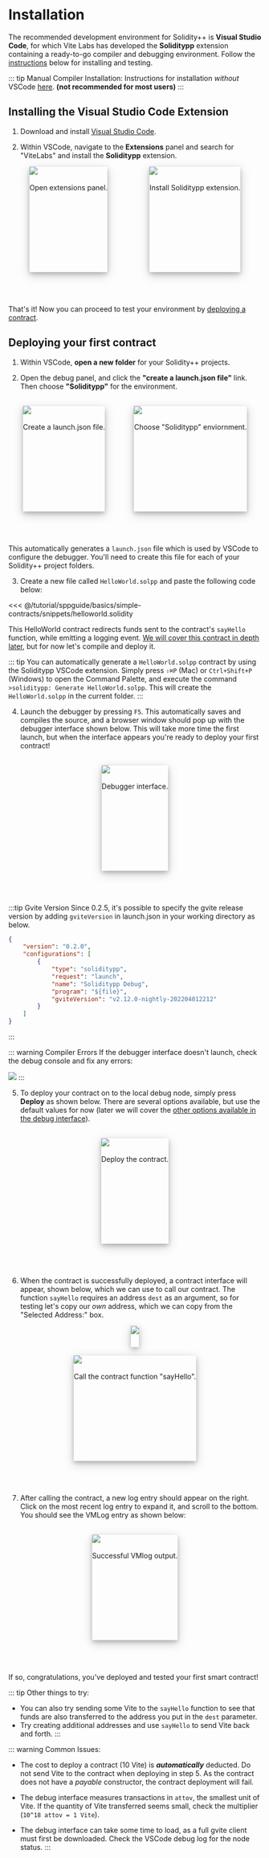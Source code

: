 # Installation
The recommended development environment for Solidity++ is **Visual Studio Code**, for which Vite Labs has developed the **Soliditypp** extension containing a ready-to-go compiler and debugging environment. Follow the [instructions](#installing-the-visual-studio-code-extension) below for installing and testing.<!--, or if you prefer, there is a [video guide]() for setting up the environment.-->

::: tip Manual Compiler Installation:
Instructions for installation *without* VSCode [here](/contract/debug.html#debugging-in-command-line).  **(not recommended for most users)**
:::

## Installing the Visual Studio Code Extension

1. Download and install [Visual Studio Code](https://code.visualstudio.com/).

2. Within VSCode, navigate to the **Extensions** panel and search for "ViteLabs" and install the **Soliditypp** extension.

<div style="height:15em; display: flex; justify-content: space-between;">
<div style="float:left;height:100%;margin:0 auto; text-align:center; box-shadow: 0 4px 8px 0 rgba(0, 0, 0, 0.2), 0 6px 20px 0 rgba(0, 0, 0, 0.19);"><img src="./installation/install1.png" style="max-height: 100%; max-width: 100%; display: block; margin: 0; width: auto; height: auto;"><br>Open extensions panel.</div>
<div style="float:left;height:100%;margin:0 auto; text-align:center; box-shadow: 0 4px 8px 0 rgba(0, 0, 0, 0.2), 0 6px 20px 0 rgba(0, 0, 0, 0.19);"><img src="./installation/install2.png" style="max-height: 100%; max-width: 100%; display: block; margin: 0; width: auto; height: auto;"><br>Install Soliditypp extension.</div>
</div>
<br><br><br>

That's it! Now you can proceed to test your environment by [deploying a contract](#deploying-your-first-contract).

## Deploying your first contract

1. Within VSCode, **open a new folder** for your Solidity++ projects.

2. Open the debug panel, and click the **"create a launch.json file"** link. Then choose **"Soliditypp"** for the environment.

<br>
<div style="height:15em; display: flex; justify-content: space-between;">
<div style="float:left;height:100%;margin:0 auto; text-align:center;box-shadow: 0 4px 8px 0 rgba(0, 0, 0, 0.2), 0 6px 20px 0 rgba(0, 0, 0, 0.19);"><img src="./installation/install3.png" style="max-height: 100%; max-width: 100%; display: block; margin: 0; width: auto; height: auto;"><br>Create a launch.json file.</div>
<div style="float:left;height:100%;margin:0 auto; text-align:center;box-shadow: 0 4px 8px 0 rgba(0, 0, 0, 0.2), 0 6px 20px 0 rgba(0, 0, 0, 0.19);"><img src="./installation/install4.png" style="max-height: 100%; max-width: 100%; display: block; margin: 0; width: auto; height: auto;"><br>Choose "Soliditypp" enviornment.</div>
</div>
<br><br><br>

This automatically generates a `launch.json` file which is used by VSCode to configure the debugger. You'll need to create this file for each of your Solidity++ project folders.


3. Create a new file called `HelloWorld.solpp` and paste the following code below:

<<< @/tutorial/sppguide/basics/simple-contracts/snippets/helloworld.solidity

 This HelloWorld contract redirects funds sent to the contract's `sayHello` function, while emitting a logging event. [We will cover this contract in depth later](../basics/simple-contracts/hello-world/), but for now let's compile and deploy it.


::: tip
You can automatically generate a `HelloWorld.solpp` contract by using the Soliditypp VSCode extension. Simply press `⇧⌘P` (Mac) or `Ctrl+Shift+P` (Windows) to open the Command Palette, and execute the command `>soliditypp: Generate HelloWorld.solpp`. This will create the `HelloWorld.solpp` in the current folder.
:::

4. Launch the debugger by pressing `F5`. This automatically saves and compiles the source, and a browser window should pop up with the debugger interface shown below. This will take more time the first launch, but when the interface appears you're ready to deploy your first contract!

<br>
<div style="height:15em; display: flex; justify-content: space-between;">
<div style="float:left;height:100%;margin:0 auto; text-align:center; box-shadow: 0 4px 8px 0 rgba(0, 0, 0, 0.2), 0 6px 20px 0 rgba(0, 0, 0, 0.19);"><img src="./installation/debuginterface.png" style="max-height: 100%; max-width: 100%; display: block; margin: 0; width: auto; height: auto;"><br>Debugger interface.</div>
</div>
<br><br><br>

:::tip Gvite Version
Since 0.2.5, it's possible to specify the gvite release version by adding `gviteVersion` in launch.json in your working directory as below.

```json
{
    "version": "0.2.0",
    "configurations": [
        {
            "type": "soliditypp",
            "request": "launch",
            "name": "Soliditypp Debug",
            "program": "${file}",
            "gviteVersion": "v2.12.0-nightly-202204012212"
        }
    ]
}
```
:::

::: warning Compiler Errors
If the debugger interface doesn't launch, check the debug console and fix any errors:

![](./installation/compileerror.png)
:::

5. To deploy your contract on to the local debug node, simply press **Deploy** as shown below. There are several options available, but use the default values for now (later we will cover the [other options available in the debug interface](../basics/debugger/)).

<br>
<div style="height:15em; display: flex; justify-content: space-between;">
<div style="float:left;height:100%;margin:0 auto; text-align:center; box-shadow: 0 4px 8px 0 rgba(0, 0, 0, 0.2), 0 6px 20px 0 rgba(0, 0, 0, 0.19);"><img src="./installation/debugdeploy.png" style="max-height: 100%; max-width: 100%; display: block; margin: 0; width: auto; height: auto;"><br>Deploy the contract.</div>
</div>
<br><br><br>

6. When the contract is successfully deployed, a contract interface will appear, shown below, which we can use to call our contract. The function `sayHello` requires an address `dest` as an argument, so for testing let's copy our *own* address, which we can copy from the "Selected Address:" box.

<div style="height:3em; display: flex; justify-content: space-between;">
<div style="float:left;height:100%;margin:0 auto; text-align:center; box-shadow: 0 4px 8px 0 rgba(0, 0, 0, 0.2), 0 6px 20px 0 rgba(0, 0, 0, 0.19);"><img src="./installation/debugaddress.png" style="max-height: 100%; max-width: 100%; display: block; margin: 0; width: auto; height: auto;"></div>
</div>

<br>
<div style="height:15em; display: flex; justify-content: space-between;">
<div style="float:left;height:100%;margin:0 auto; text-align:center; box-shadow: 0 4px 8px 0 rgba(0, 0, 0, 0.2), 0 6px 20px 0 rgba(0, 0, 0, 0.19);"><img src="./installation/debuginteract.png" style="max-height: 100%; max-width: 100%; display: block; margin: 0; width: auto; height: auto;"><br>Call the contract function "sayHello".</div>
</div>
<br><br><br>

7. After calling the contract, a new log entry should appear on the right. Click on the most recent log entry to expand it, and scroll to the bottom. You should see the VMLog entry as shown below:

<br>
<div style="height:15em; display: flex; justify-content: space-between;">
<div style="float:left;height:100%;margin:0 auto; text-align:center; box-shadow: 0 4px 8px 0 rgba(0, 0, 0, 0.2), 0 6px 20px 0 rgba(0, 0, 0, 0.19);"><img src="./installation/debuglog.png" style="max-height: 100%; max-width: 100%; display: block; margin: 0; width: auto; height: auto;"><br>Successful VMlog output.</div>
</div>
<br><br><br>

If so, congratulations, you've deployed and tested your first smart contract! 

::: tip Other things to try:
- You can also try sending some Vite to the `sayHello` function to see that funds are also transferred to the address you put in the `dest` parameter.
- Try creating additional addresses and use `sayHello` to send Vite back and forth.
:::


::: warning Common Issues:
- The cost to deploy a contract (10 Vite) is ***automatically*** deducted. Do not send Vite to the contract when deploying in step 5. As the contract does not have a *payable* constructor, the contract deployment will fail.

- The debug interface measures transactions in `attov`, the smallest unit of Vite. If the quantity of Vite transferred seems small, check the multiplier (`10^18 attov = 1 Vite`).

- The debug interface can take some time to load, as a full gvite client must first be downloaded. Check the VSCode debug log for the node status.
:::
